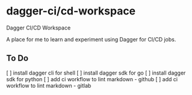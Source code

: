 # dagger-ci/cd-workspace

Dagger CI/CD Workspace

A place for me to learn and experiment using Dagger for CI/CD jobs.

## To Do

[ ] install dagger cli for shell
[ ] install dagger sdk for go
[ ] install dagger sdk for python
[ ] add ci workflow to lint markdown - github
[ ] add ci workflow to lint markdown - gitlab
